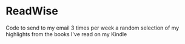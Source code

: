 # ReadWise
Code to send to my email 3 times per week a random selection of my highlights from the books I've read on my Kindle
